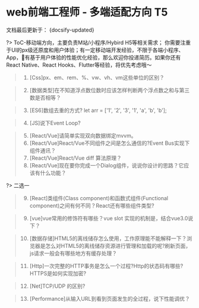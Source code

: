 # web前端工程师 - 多端适配方向 T5
文档最后更新于： {docsify-updated}

?> ToC-移动端方向，主要负责M站/小程序/Hybird H5等相关需求；
你需要注重于UI的px级还原度和用户体验；有一定移动端开发经验，不限于各端小程序、App，有基于用户体验的性能优化经验，那么欢迎你投递简历。如果你还有 React Native、React Hooks、Flutter等经验，将优先考虑哦～

>1. [Css]px、em、rem、%、vw、vh、vm这些单位的区别？

>2. [数据类型]在不知道浮点数位数时应该怎样判断两个浮点数之和与第三数是否相等？

>3. [ES6]数组去重的方式?
let arr = ['1', '2', '3', '1', 'a', 'b', 'b'];

>4. [JS]说下Event Loop?

>5. [React/Vue]请简单实现双向数据绑定mvvm。
>6. [React/Vue]React/Vue不同组件之间是怎么通信的?Event Bus实现下组件通讯？
>7. [React/Vue]React/Vue diff 算法原理？
>8. [React/Vue]现在要你完成一个Dialog组件，说说你设计的思路？它应该有什么功能？

?> 二选一
>9. [React]类组件(Class component)和函数式组件(Functional component)之间有何不同？React还有哪些组件类型?

>9. [vue]vue常用的修饰符有哪些？vue slot 实现的机制是，结合vue3.0说下？

>10. [数据存储]HTML5的离线储存怎么使用，工作原理能不能解释一下？浏览器是怎么对HTML5的离线储存资源进行管理和加载的呢?刷新页面，js请求一般会有哪些地方有缓存处理？

>11. [Http]一次完整的HTTP事务是怎么一个过程?Http的状态码有哪些?HTTPS是如何实现加密?

>12. [Net]TCP/UDP 的区别?

>13. [Performance]从输入URL到看到页面发生的全过程，说下性能调优？












